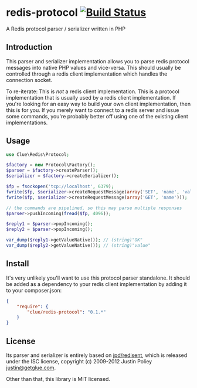# redis-protocol [![Build Status](https://travis-ci.org/clue/redis-protocol.png?branch=master)](https://travis-ci.org/clue/redis-protocol)

A Redis protocol parser / serializer written in PHP 

## Introduction

This parser and serializer implementation allows you to parse redis protocol
messages into native PHP values and vice-versa. This should usually be
controlled through a redis client implementation which handles the connection
socket.

To re-iterate: This is *not* a redis client implementation. This is a protocol
implementation that is usually used by a redis client implementation. If you're
looking for an easy way to build your own client implementation, then this is
for you. If you merely want to connect to a redis server and issue some
commands, you're probably better off using one of the existing client
implementations.

## Usage

```php
use Clue\Redis\Protocol;

$factory = new Protocol\Factory();
$parser = $factory->createParser();
$serializer = $factory->createSerializer();

$fp = fsockopen('tcp://localhost', 6379);
fwrite($fp, $serializer->createRequestMessage(array('SET', 'name', 'value')));
fwrite($fp, $serializer->createRequestMessage(array('GET', 'name')));

// the commands are pipelined, so this may parse multiple responses
$parser->pushIncoming(fread($fp, 4096));

$reply1 = $parser->popIncoming();
$reply2 = $parser->popIncoming();

var_dump($reply1->getValueNative()); // (string)"OK"
var_dump($reply2->getValueNative()); // (string)"value"
```

## Install

It's very unlikely you'll want to use this protocol parser standalone. It should
be added as a dependency to your redis client implementation by adding it to
your composer.json:

```JSON
{
    "require": {
        "clue/redis-protocol": "0.1.*"
    }
}
```

## License

Its parser and serializer is entirely based on
[jpd/redisent](https://github.com/jdp/redisent), which is released under the ISC
license, copyright (c) 2009-2012 Justin Poliey <justin@getglue.com>.

Other than that, this library is MIT licensed.


